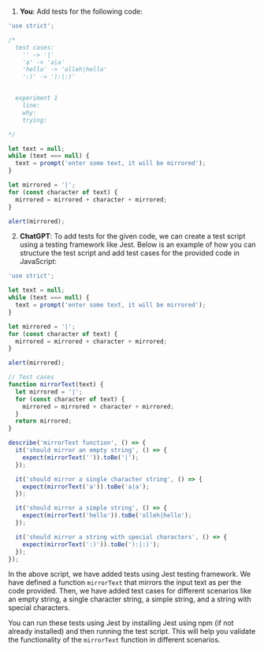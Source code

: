 1. **You**: Add tests for the following code:

```javascript
'use strict';

/*
  test cases:
    '' -> '|'
    'a' -> 'a|a'
    'hello' -> 'olleh|hello'
    ':)' -> '):|:)'


  experiment 1
    line:
    why:
    trying:

*/

let text = null;
while (text === null) {
  text = prompt('enter some text, it will be mirrored');
}

let mirrored = '|';
for (const character of text) {
  mirrored = mirrored + character + mirrored;
}

alert(mirrored);
```

2. **ChatGPT**: To add tests for the given code, we can create a test script
   using a testing framework like Jest. Below is an example of how you can
   structure the test script and add test cases for the provided code in
   JavaScript:

```javascript
'use strict';

let text = null;
while (text === null) {
  text = prompt('enter some text, it will be mirrored');
}

let mirrored = '|';
for (const character of text) {
  mirrored = mirrored + character + mirrored;
}

alert(mirrored);

// Test cases
function mirrorText(text) {
  let mirrored = '|';
  for (const character of text) {
    mirrored = mirrored + character + mirrored;
  }
  return mirrored;
}

describe('mirrorText function', () => {
  it('should mirror an empty string', () => {
    expect(mirrorText('')).toBe('|');
  });

  it('should mirror a single character string', () => {
    expect(mirrorText('a')).toBe('a|a');
  });

  it('should mirror a simple string', () => {
    expect(mirrorText('hello')).toBe('olleh|hello');
  });

  it('should mirror a string with special characters', () => {
    expect(mirrorText(':)')).toBe('):|:)');
  });
});
```

In the above script, we have added tests using Jest testing framework. We have
defined a function `mirrorText` that mirrors the input text as per the code
provided. Then, we have added test cases for different scenarios like an empty
string, a single character string, a simple string, and a string with special
characters.

You can run these tests using Jest by installing Jest using npm (if not already
installed) and then running the test script. This will help you validate the
functionality of the `mirrorText` function in different scenarios.
